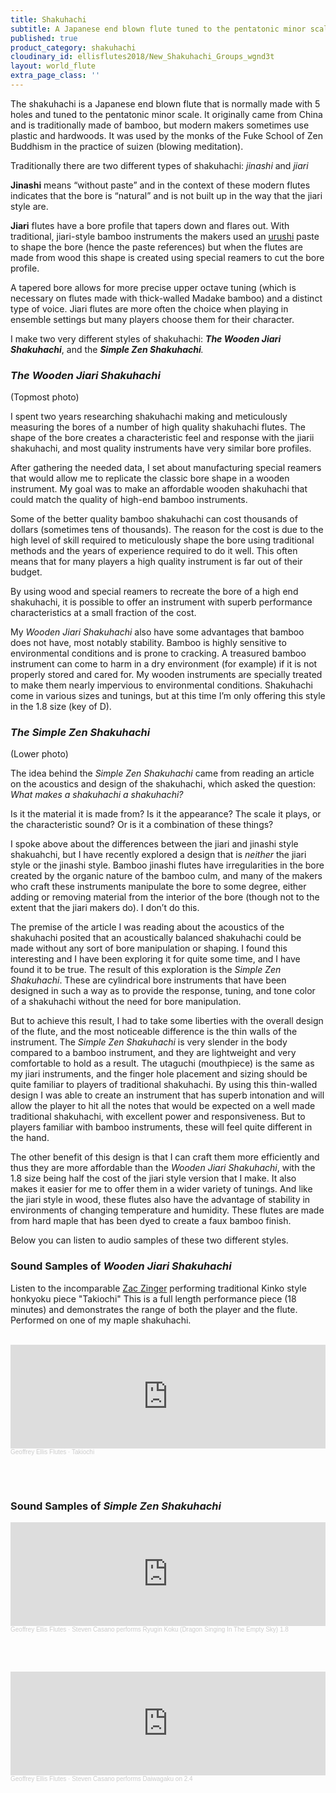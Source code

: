 ```yaml
---
title: Shakuhachi
subtitle: A Japanese end blown flute tuned to the pentatonic minor scale
published: true
product_category: shakuhachi
cloudinary_id: ellisflutes2018/New_Shakuhachi_Groups_wgnd3t
layout: world_flute
extra_page_class: ''
---
```


The shakuhachi is a Japanese end blown flute that is normally made with 5 holes and tuned to the pentatonic minor scale. It originally came from China and is traditionally made of bamboo, but modern makers sometimes use plastic and hardwoods. It was used by the monks of the Fuke School of Zen Buddhism in the practice of suizen (blowing meditation).

Traditionally there are two different types of shakuhachi: _jinashi_ and _jiari_

**Jinashi** means “without paste” and in the context of these modern flutes indicates that the bore is “natural” and is not built up in the way that the jiari style are.

**Jiari** flutes have a bore profile that tapers down and flares out. With traditional, jiari-style bamboo instruments the makers used an [urushi](http://en.wikipedia.org/wiki/Toxicodendron_vernicifluum) paste to shape the bore (hence the paste references) but when the flutes are made from wood this shape is created using special reamers to cut the bore profile.

A tapered bore allows for more precise upper octave tuning  (which is necessary on flutes made with thick-walled Madake bamboo) and a distinct type of voice. Jiari flutes are more often the choice when playing in ensemble settings but many players choose them for their character. 

I make two very different styles of shakuhachi:  ***The Wooden Jiari Shakuhachi***, and the ***Simple Zen Shakuhachi**.*


### *The Wooden Jiari Shakuhachi* 

(Topmost photo)

I spent two years researching shakuhachi making and meticulously measuring the bores of a number of high quality shakuhachi flutes.  The shape of the bore creates a characteristic feel and response with the jiarii shakuhachi, and most quality instruments have very similar bore profiles.

After gathering the needed data, I set about manufacturing special reamers that would allow me to replicate the classic bore shape in a wooden instrument.  My goal was to make an affordable wooden shakuhachi that could match the quality of high-end bamboo instruments.

Some of the better quality bamboo shakuhachi can cost thousands of dollars (sometimes tens of thousands).  The reason for the cost is due to the high level of skill required to meticulously shape the bore using traditional methods and the years of experience required to do it well.  This often means that for many players a high quality instrument is far out of their budget.

By using wood and special reamers to recreate the bore of a high end shakuhachi, it is possible to offer an instrument with superb performance characteristics at a small fraction of the cost.

My *Wooden Jiari Shakuhachi* also have some advantages that bamboo does not have, most notably stability.  Bamboo is highly sensitive to environmental conditions and is prone to cracking.  A treasured bamboo instrument can come to harm in a dry environment (for example) if it is not properly stored and cared for.   My wooden instruments are specially treated to make them nearly impervious to environmental conditions.
Shakuhachi come in various sizes and tunings, but at this time I’m only offering this style in the 1.8 size (key of D).


### *The Simple Zen Shakuhachi*

(Lower photo)

The idea behind the *Simple Zen Shakuhachi*  came from reading an article on the acoustics and design of the shakuhachi, which asked the question: *What makes a shakuhachi a shakuhachi?*  

Is it the material it is made from?  Is it the appearance?  The scale it plays, or the characteristic sound?  Or is it a combination of these things? 

I spoke above about the differences between the jiari and jinashi style shakuahchi, but I have recently explored a design that is *neither* the jiari style or the jinashi style.  Bamboo jinashi flutes have irregularities in the bore created by the organic nature of the bamboo culm, and many of the makers who craft these instruments manipulate the bore to some degree, either adding or removing material from the interior of the bore (though not to the extent that the jiari makers do).  I don’t do this.

The premise of the article I was reading about the acoustics of the shakuhachi posited that an acoustically balanced shakuhachi could be made without any sort of bore manipulation or shaping.  I found this interesting and I have been exploring it for quite some time, and I have found it to be true.  The result of this exploration is the *Simple Zen Shakuhachi*.  These are cylindrical bore instruments that have been designed in such a way as to provide the response, tuning, and tone color of a shakuhachi without the need for bore manipulation.  

But to achieve this result, I had to take some liberties with the overall design of the flute, and the most noticeable difference is the thin walls of the instrument.  The *Simple Zen Shakuhachi* is very slender in the body compared to a bamboo instrument, and they are lightweight and very comfortable to hold as a result.  The utaguchi (mouthpiece) is the same as my jiari instruments, and the finger hole placement and sizing should be quite familiar to players of traditional shakuhachi.  By using this thin-walled design I was able to create an instrument that has superb intonation and will allow the player to hit all the notes that would be expected on a well made traditional shakuhachi, with excellent power and responsiveness.  But to players familiar with bamboo instruments, these will feel quite different in the hand.

The other benefit of this design is that I can craft them more efficiently and thus they are more affordable than the *Wooden Jiari Shakuhachi*, with the 1.8 size being half the cost of the jiari style version that I make.   It also makes it easier for me to offer them in a wider variety of tunings.  And like the jiari style in wood, these flutes also have the advantage of stability in environments of changing temperature and humidity.   These flutes are made from hard maple that has been dyed to create a faux bamboo finish.

Below you can listen to audio samples of these two different styles.




### Sound Samples of *Wooden Jiari Shakuhachi*

Listen to the incomparable [Zac Zinger](http://www.zaczinger.com) performing traditional Kinko style honkyoku piece "Takiochi"
This is a full length performance piece (18 minutes) and demonstrates the range of both the player and the flute.  Performed on one of my maple shakuhachi.<br/><br/>  

<iframe width="100%" height="166" scrolling="no" frameborder="no" allow="autoplay" src="https://w.soundcloud.com/player/?url=https%3A//api.soundcloud.com/tracks/879684958&color=%23ff5500&auto_play=false&hide_related=false&show_comments=true&show_user=true&show_reposts=false&show_teaser=true"></iframe><div style="font-size: 10px; color: #cccccc;line-break: anywhere;word-break: normal;overflow: hidden;white-space: nowrap;text-overflow: ellipsis; font-family: Interstate,Lucida Grande,Lucida Sans Unicode,Lucida Sans,Garuda,Verdana,Tahoma,sans-serif;font-weight: 100;"><a href="https://soundcloud.com/earth-tone-flutes" title="Geoffrey Ellis Flutes" target="_blank" style="color: #cccccc; text-decoration: none;">Geoffrey Ellis Flutes</a> · <a href="https://soundcloud.com/earth-tone-flutes/takiochi" title="Takiochi" target="_blank" style="color: #cccccc; text-decoration:
none;">Takiochi</a></div>

<br/><br/>  

### Sound Samples of *Simple Zen Shakuhachi*


<iframe width="100%" height="166" scrolling="no" frameborder="no" allow="autoplay" src="https://w.soundcloud.com/player/?url=https%3A//api.soundcloud.com/tracks/1467319822&color=%23ff5500&auto_play=false&hide_related=false&show_comments=true&show_user=true&show_reposts=false&show_teaser=true"></iframe><div style="font-size: 10px; color: #cccccc;line-break: anywhere;word-break: normal;overflow: hidden;white-space: nowrap;text-overflow: ellipsis; font-family: Interstate,Lucida Grande,Lucida Sans Unicode,Lucida Sans,Garuda,Verdana,Tahoma,sans-serif;font-weight: 100;"><a href="https://soundcloud.com/earth-tone-flutes" title="Geoffrey Ellis Flutes" target="_blank" style="color: #cccccc; text-decoration: none;">Geoffrey Ellis Flutes</a> · <a href="https://soundcloud.com/earth-tone-flutes/ryugin-koku-dragon-singing-in-the-empty-sky-18" title="Steven Casano performs Ryugin Koku (Dragon Singing In The Empty Sky) 1.8" target="_blank" style="color: #cccccc; text-decoration: none;">Steven Casano performs Ryugin Koku (Dragon Singing In The Empty Sky) 1.8</a></div>

<br/><br/>  

<iframe width="100%" height="166" scrolling="no" frameborder="no" allow="autoplay" src="https://w.soundcloud.com/player/?url=https%3A//api.soundcloud.com/tracks/1471467844&color=%23ff5500&auto_play=false&hide_related=false&show_comments=true&show_user=true&show_reposts=false&show_teaser=true"></iframe><div style="font-size: 10px; color: #cccccc;line-break: anywhere;word-break: normal;overflow: hidden;white-space: nowrap;text-overflow: ellipsis; font-family: Interstate,Lucida Grande,Lucida Sans Unicode,Lucida Sans,Garuda,Verdana,Tahoma,sans-serif;font-weight: 100;"><a href="https://soundcloud.com/earth-tone-flutes" title="Geoffrey Ellis Flutes" target="_blank" style="color: #cccccc; text-decoration: none;">Geoffrey Ellis Flutes</a> · <a href="https://soundcloud.com/earth-tone-flutes/steven-casano-plays-daiwagaku-on-24" title="Steven Casano performs Daiwagaku on 2.4" target="_blank" style="color: #cccccc; text-decoration: none;">Steven Casano performs Daiwagaku on 2.4</a></div>


